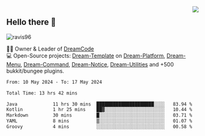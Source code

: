<img align='right' src="https://github-readme-stats.vercel.app/api?username=Ravis96&show_icons=true">

## Hello there 👋
<p align="left"> <img src="https://komarev.com/ghpvc/?username=ravis96&label=Profile%20views&color=0e75b6&style=flat" alt="ravis96" /> </p>

👨‍💻 Owner & Leader of [DreamCode](https://github.com/DreamPoland) <br>
💻 Open-Source projects: [Dream-Template](https://github.com/DreamPoland/dream-template) on [Dream-Platform](https://github.com/DreamPoland/dream-platform), [Dream-Menu](https://github.com/DreamPoland/dream-menu), [Dream-Command](https://github.com/DreamPoland/dream-command), [Dream-Notice](https://github.com/DreamPoland/dream-notice), [Dream-Utilities](https://github.com/DreamPoland/dream-utilities) and +500 bukkit/bungee plugins.

<!--START_SECTION:waka-->

```txt
From: 10 May 2024 - To: 17 May 2024

Total Time: 13 hrs 42 mins

Java             11 hrs 30 mins  █████████████████████░░░░   83.94 %
Kotlin           1 hr 25 mins    ██▓░░░░░░░░░░░░░░░░░░░░░░   10.44 %
Markdown         30 mins         █░░░░░░░░░░░░░░░░░░░░░░░░   03.71 %
YAML             8 mins          ▒░░░░░░░░░░░░░░░░░░░░░░░░   01.07 %
Groovy           4 mins          ░░░░░░░░░░░░░░░░░░░░░░░░░   00.58 %
```

<!--END_SECTION:waka-->
